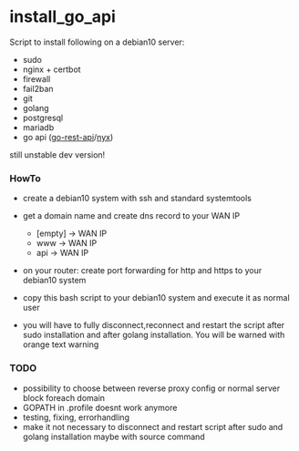 # install_go_api
Script to install following on a debian10 server:
- sudo
- nginx + certbot
- firewall
- fail2ban
- git
- golang
- postgresql
- mariadb
- go api ([go-rest-api](https://github.com/gabrielix29/go-rest-api)/[nyx](https://github.com/authenter/nyx))

still unstable dev version!

### HowTo
- create a debian10 system with ssh and standard systemtools
- get a domain name and create dns record to your WAN IP
  - [empty]  ->  WAN IP
  - www      ->  WAN IP
  - api      ->  WAN IP
  
- on your router: create port forwarding for http and https to your debian10 system 
- copy this bash script to your debian10 system and execute it as normal user
- you will have to fully disconnect,reconnect and restart the script after sudo installation and after golang installation. You will be warned with orange text warning


### TODO
- possibility to choose between reverse proxy config or normal server block foreach domain
- GOPATH in .profile doesnt work anymore
- testing, fixing, errorhandling
- make it not necessary to disconnect and restart script after sudo and golang installation maybe with source command

